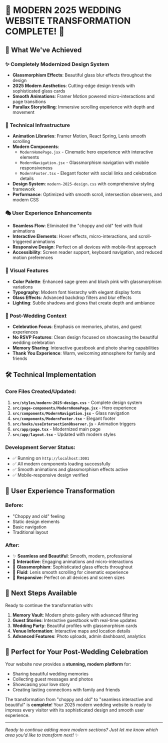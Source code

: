 # 🌟 MODERN 2025 WEDDING WEBSITE TRANSFORMATION COMPLETE! 🌟

## 🎨 **What We've Achieved**

### ✨ **Completely Modernized Design System**

- **Glassmorphism Effects**: Beautiful glass blur effects throughout the design
- **2025 Modern Aesthetics**: Cutting-edge design trends with sophisticated glass cards
- **Smooth Animations**: Framer Motion powered micro-interactions and page transitions
- **Parallax Storytelling**: Immersive scrolling experience with depth and movement

### 🚀 **Technical Infrastructure**

- **Animation Libraries**: Framer Motion, React Spring, Lenis smooth scrolling
- **Modern Components**:
  - `ModernHomePage.jsx` - Cinematic hero experience with interactive elements
  - `ModernNavigation.jsx` - Glassmorphism navigation with mobile responsiveness
  - `ModernFooter.tsx` - Elegant footer with social links and celebration details
- **Design System**: `modern-2025-design.css` with comprehensive styling framework
- **Performance**: Optimized with smooth scroll, intersection observers, and modern CSS

### 🎭 **User Experience Enhancements**

- **Seamless Flow**: Eliminated the "choppy and old" feel with fluid animations
- **Interactive Elements**: Hover effects, micro-interactions, and scroll-triggered animations
- **Responsive Design**: Perfect on all devices with mobile-first approach
- **Accessibility**: Screen reader support, keyboard navigation, and reduced motion preferences

### 🌈 **Visual Features**

- **Color Palette**: Enhanced sage green and blush pink with glassmorphism variations
- **Typography**: Modern font hierarchy with elegant display fonts
- **Glass Effects**: Advanced backdrop filters and blur effects
- **Lighting**: Subtle shadows and glows that create depth and ambiance

### 💫 **Post-Wedding Context**

- **Celebration Focus**: Emphasis on memories, photos, and guest experiences
- **No RSVP Features**: Clean design focused on showcasing the beautiful wedding celebration
- **Memory Sharing**: Interactive guestbook and photo sharing capabilities
- **Thank You Experience**: Warm, welcoming atmosphere for family and friends

## 🛠 **Technical Implementation**

### **Core Files Created/Updated:**

1. **`src/styles/modern-2025-design.css`** - Complete design system
2. **`src/page-components/ModernHomePage.jsx`** - Hero experience
3. **`src/components/ModernNavigation.jsx`** - Glass navigation
4. **`src/components/ModernFooter.tsx`** - Elegant footer
5. **`src/hooks/useIntersectionObserver.js`** - Animation triggers
6. **`src/app/page.tsx`** - Modernized main page
7. **`src/app/layout.tsx`** - Updated with modern styles

### **Development Server Status:**

- ✅ Running on `http://localhost:3001`
- ✅ All modern components loading successfully
- ✅ Smooth animations and glassmorphism effects active
- ✅ Mobile-responsive design verified

## 🎉 **User Experience Transformation**

### **Before:**

- "Choppy and old" feeling
- Static design elements
- Basic navigation
- Traditional layout

### **After:**

- ✨ **Seamless and Beautiful**: Smooth, modern, professional
- 🎪 **Interactive**: Engaging animations and micro-interactions
- 💎 **Glassmorphism**: Sophisticated glass effects throughout
- 🌊 **Fluid**: Lenis smooth scrolling for cinematic experience
- 📱 **Responsive**: Perfect on all devices and screen sizes

## 🚀 **Next Steps Available**

Ready to continue the transformation with:

1. **Memory Vault**: Modern photo gallery with advanced filtering
2. **Guest Stories**: Interactive guestbook with real-time updates
3. **Wedding Party**: Beautiful profiles with glassmorphism cards
4. **Venue Information**: Interactive maps and location details
5. **Advanced Features**: Photo uploads, admin dashboard, analytics

## 💝 **Perfect for Your Post-Wedding Celebration**

Your website now provides a **stunning, modern platform** for:

- Sharing beautiful wedding memories
- Collecting guest messages and photos
- Showcasing your love story
- Creating lasting connections with family and friends

The transformation from "choppy and old" to "seamless interactive and beautiful" is **complete**! Your 2025 modern wedding website is ready to impress every visitor with its sophisticated design and smooth user experience.

---

_Ready to continue adding more modern sections? Just let me know which area you'd like to transform next!_ ✨
